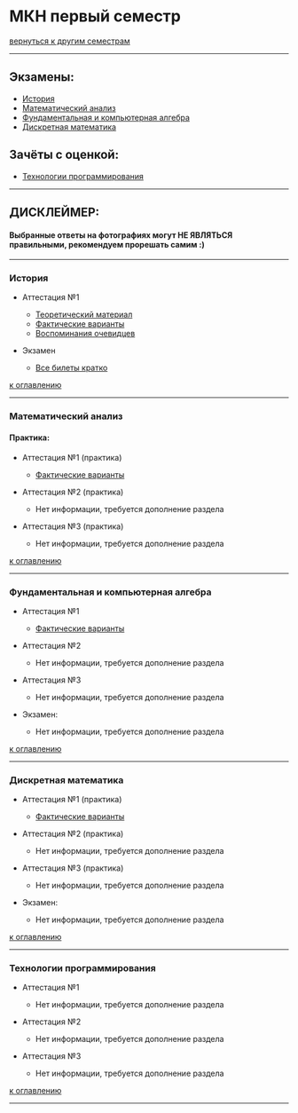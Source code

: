 # МКН первый семестр
[вернуться к другим семестрам](mkn.md)
***
## Экзамены:
+ [История](#История)
+ [Математический анализ](#Математический-анализ)
+ [Фундаментальная и компьютерная алгебра](#Фундаментальная-и-компьютерная-алгебра)
+ [Дискретная математика](#Дискретная-математика)

## Зачёты с оценкой:
+ [Технологии программирования](#Технологии-программирования)
***

## ДИСКЛЕЙМЕР:
#### Выбранные ответы на фотографиях могут НЕ ЯВЛЯТЬСЯ правильными, рекомендуем прорешать самим :)
***

### История
+ Аттестация №1
    + [Теоретический материал](../subjects/hist/hist-att-1-theory.md)
    + [Фактические варианты](../subjects/hist/hist-att-1-fact.md)
    + [Воспоминания очевидцев](../subjects/hist/hist-att-1-memories.md)

+ Экзамен
    + [Все билеты кратко](../subjects/hist/hist-exam.md)

[к оглавлению](#Экзамены)
***
### Математический анализ
#### Практика:
+ Аттестация №1 (практика)
    + [Фактические варианты](../subjects/mathan/.md)


+ Аттестация №2 (практика)
    + Нет информации, требуется дополнение раздела


+ Аттестация №3 (практика)
    + Нет информации, требуется дополнение раздела

[к оглавлению](#Экзамены)
***
### Фундаментальная и компьютерная алгебра
+ Аттестация №1
    + [Фактические варианты](../subjects/.md)


+ Аттестация №2
    + Нет информации, требуется дополнение раздела


+ Аттестация №3
    + Нет информации, требуется дополнение раздела


+ Экзамен:
    + Нет информации, требуется дополнение раздела

[к оглавлению](#Экзамены)
***
### Дискретная математика
+ Аттестация №1 (практика)
    + [Фактические варианты](../subjects/dm/dm-mkn/dm-pr-att-1-fact.md)


+ Аттестация №2 (практика)
    + Нет информации, требуется дополнение раздела


+ Аттестация №3 (практика)
    + Нет информации, требуется дополнение раздела


+ Экзамен:
    + Нет информации, требуется дополнение раздела


[к оглавлению](#Экзамены)
***
### Технологии программирования
+ Аттестация №1
    + Нет информации, требуется дополнение раздела


+ Аттестация №2
    + Нет информации, требуется дополнение раздела


+ Аттестация №3
    + Нет информации, требуется дополнение раздела

[к оглавлению](#Экзамены)
***